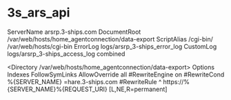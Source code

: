# 3s_ars_api



<VirtualHost arsrp.3-ships.com:80>
ServerName arsrp.3-ships.com
DocumentRoot /var/web/hosts/home_agentconnection/data-export
ScriptAlias /cgi-bin/ /var/web/hosts/cgi-bin
  ErrorLog logs/arsrp_3-ships_error_log
  CustomLog logs/arsrp_3-ships_access_log combined

 <Directory /var/web/hosts/home_agentconnection/data-export>
  Options Indexes FollowSymLinks
  AllowOverride all
 </Directory>
#RewriteEngine on
#RewriteCond %{SERVER_NAME} =hare.3-ships.com
#RewriteRule ^ https://%{SERVER_NAME}%{REQUEST_URI} [L,NE,R=permanent]
</VirtualHost>